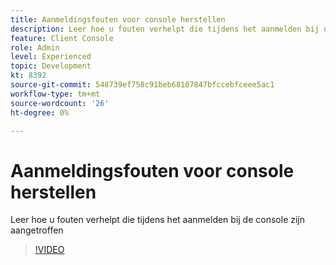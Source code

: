 ```yaml
---
title: Aanmeldingsfouten voor console herstellen
description: Leer hoe u fouten verhelpt die tijdens het aanmelden bij de console zijn aangetroffen
feature: Client Console
role: Admin
level: Experienced
topic: Development
kt: 8392
source-git-commit: 548739ef758c91beb68107847bfccebfceee5ac1
workflow-type: tm+mt
source-wordcount: '26'
ht-degree: 0%

---
```



# Aanmeldingsfouten voor console herstellen

Leer hoe u fouten verhelpt die tijdens het aanmelden bij de console zijn aangetroffen

>[!VIDEO](https://video.tv.adobe.com/v/335896?quality=12)

